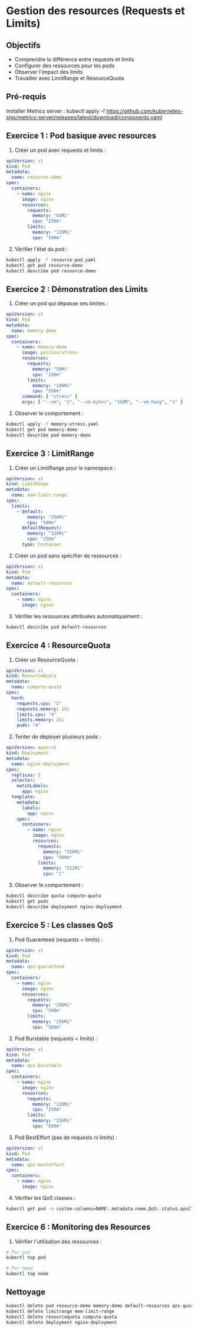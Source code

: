 # Gestion des resources (Requests et Limits)

## Objectifs

- Comprendre la différence entre requests et limits
- Configurer des ressources pour les pods
- Observer l'impact des limits
- Travailler avec LimitRange et ResourceQuota

## Pré-requis

Installer Metrics server : kubectl apply
-f https://github.com/kubernetes-sigs/metrics-server/releases/latest/download/components.yaml

## Exercice 1 : Pod basique avec resources

1. Créer un pod avec requests et limits :

```yaml
apiVersion: v1
kind: Pod
metadata:
  name: resource-demo
spec:
  containers:
    - name: nginx
      image: nginx
      resources:
        requests:
          memory: "64Mi"
          cpu: "250m"
        limits:
          memory: "128Mi"
          cpu: "500m"
```

2. Vérifier l'état du pod :

```bash
kubectl apply -f resource-pod.yaml
kubectl get pod resource-demo
kubectl describe pod resource-demo
```

## Exercice 2 : Démonstration des Limits

1. Créer un pod qui dépasse ses limites :

```yaml
apiVersion: v1
kind: Pod
metadata:
  name: memory-demo
spec:
  containers:
    - name: memory-demo
      image: polinux/stress
      resources:
        requests:
          memory: "50Mi"
          cpu: "250m"
        limits:
          memory: "100Mi"
          cpu: "500m"
      command: [ "stress" ]
      args: [ "--vm", "1", "--vm-bytes", "150M", "--vm-hang", "1" ]
```

2. Observer le comportement :

```bash
kubectl apply -f memory-stress.yaml
kubectl get pod memory-demo
kubectl describe pod memory-demo
```

## Exercice 3 : LimitRange

1. Créer un LimitRange pour le namespace :

```yaml
apiVersion: v1
kind: LimitRange
metadata:
  name: mem-limit-range
spec:
  limits:
    - default:
        memory: "256Mi"
        cpu: "500m"
      defaultRequest:
        memory: "128Mi"
        cpu: "250m"
      type: Container
```

2. Créer un pod sans spécifier de ressources :

```yaml
apiVersion: v1
kind: Pod
metadata:
  name: default-resources
spec:
  containers:
    - name: nginx
      image: nginx
```

3. Vérifier les ressources attribuées automatiquement :

```bash
kubectl describe pod default-resources
```

## Exercice 4 : ResourceQuota

1. Créer un ResourceQuota :

```yaml
apiVersion: v1
kind: ResourceQuota
metadata:
  name: compute-quota
spec:
  hard:
    requests.cpu: "2"
    requests.memory: 1Gi
    limits.cpu: "4"
    limits.memory: 2Gi
    pods: "4"
```

2. Tenter de déployer plusieurs pods :

```yaml
apiVersion: apps/v1
kind: Deployment
metadata:
  name: nginx-deployment
spec:
  replicas: 5
  selector:
    matchLabels:
      app: nginx
  template:
    metadata:
      labels:
        app: nginx
    spec:
      containers:
        - name: nginx
          image: nginx
          resources:
            requests:
              memory: "256Mi"
              cpu: "500m"
            limits:
              memory: "512Mi"
              cpu: "1"
```

3. Observer le comportement :

```bash
kubectl describe quota compute-quota
kubectl get pods
kubectl describe deployment nginx-deployment
```

## Exercice 5 : Les classes QoS

1. Pod Guaranteed (requests = limits) :

```yaml
apiVersion: v1
kind: Pod
metadata:
  name: qos-guaranteed
spec:
  containers:
    - name: nginx
      image: nginx
      resources:
        requests:
          memory: "256Mi"
          cpu: "500m"
        limits:
          memory: "256Mi"
          cpu: "500m"
```

2. Pod Burstable (requests < limits) :

```yaml
apiVersion: v1
kind: Pod
metadata:
  name: qos-burstable
spec:
  containers:
    - name: nginx
      image: nginx
      resources:
        requests:
          memory: "128Mi"
          cpu: "250m"
        limits:
          memory: "256Mi"
          cpu: "500m"
```

3. Pod BestEffort (pas de requests ni limits) :

```yaml
apiVersion: v1
kind: Pod
metadata:
  name: qos-besteffort
spec:
  containers:
    - name: nginx
      image: nginx
```

4. Vérifier les QoS classes :

```bash
kubectl get pod -o custom-columns=NAME:.metadata.name,QoS:.status.qosClass
```

## Exercice 6 : Monitoring des Resources

1. Vérifier l'utilisation des ressources :

```bash
# Par pod
kubectl top pod

# Par nœud
kubectl top node
```

## Nettoyage

```bash
kubectl delete pod resource-demo memory-demo default-resources qos-guaranteed qos-burstable qos-besteffort
kubectl delete limitrange mem-limit-range
kubectl delete resourcequota compute-quota
kubectl delete deployment nginx-deployment
```
